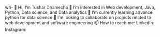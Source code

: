 wh- 👋 Hi, I’m Tushar Dhamecha
👀 I’m interested in Web development, Java, Python, Data science, and Data analytics
🌱 I’m currently learning advance python for data science
💞️ I’m looking to collaborate on projects related to web development and software engineering
📫 How to reach me:
  LinkedIn: 
  Instagram: 
